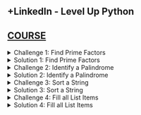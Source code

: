 ## +LinkedIn - Level Up Python

## [COURSE](https://www.linkedin.com/learning/level-up-python/put-your-python-skills-to-the-test?resume=false)

<details>
<summary>Challenge 1: Find Prime Factors </summary>

# Find Prime Factors

![image](https://github.com/user-attachments/assets/b798789f-2e75-4f86-abb6-f6ede2b94079)
![image](https://github.com/user-attachments/assets/970f05c3-43f7-43f8-85a6-1aff2ce245cd)
![image](https://github.com/user-attachments/assets/2f118f58-bd07-4eb3-9a1e-356bfb5601cf)


# #END</details>

<details>
<summary>Solution 1: Find Prime Factors </summary>

# Find Prime Factors

```py
def get_prime_factors(value):
    factors = []
    divisor = 2

    while divisor <= value:
        if value % divisor == 0:
            factors.append(divisor)
            value = value // divisor
        else:
            divisor += 1
    return factors


print(get_prime_factors(630))

```

```py
def get_prime_factors(value):
    factors = []

    while value > 2:
        for x in range(2, value + 1):
            if value % x == 0:
                factors.append(x)
                value = value//x

    return (sorted(factors))


print(get_prime_factors(630))

```

# #END</details>

<details>
<summary>Challenge 2: Identify a Palindrome </summary>

# Identify a Palindrome

![image](https://github.com/user-attachments/assets/c86dc625-488c-4388-9cba-476b816a163f)
![image](https://github.com/user-attachments/assets/9089b019-6c42-480c-80a3-05b8aca046cf)
![image](https://github.com/user-attachments/assets/48507f2c-3ac6-4b07-9bbb-c750a9ea64b3)
![image](https://github.com/user-attachments/assets/26327c2d-827d-41f6-9110-c5a8d604a9c2)

# #END</details>

<details>
<summary>Solution 2: Identify a Palindrome </summary>

# Identify a Palindrome

```py
import re


def is_palindrome(word):
    cleaned_word = re.findall(r"[a-z]", word.lower())
    forwards = ''.join(cleaned_word)
    backwards = forwards[::-1]
    return forwards == backwards


print(is_palindrome("Go hang a salami - I'm a lasagna hog."))

```

```py
def is_palindrome(word):
    cleaned_word = [char for char in word.lower() if char.isalnum()]

    left = 0
    right = len(cleaned_word) - 1

    while left <= right:
        if cleaned_word[left] != cleaned_word[right]:
            return False
        left += 1
        right -= 1
    return True


print(is_palindrome("Go hang a salami - I'm a lasagna hog."))

```

# #END</details>

<details>
<summary>Challenge 3: Sort a String </summary>

# Sort a String

![image](https://github.com/user-attachments/assets/f35ac470-a36e-4ab6-af07-71fc8b6b58ac)
![image](https://github.com/user-attachments/assets/a3c94885-6fe4-4748-999b-09fd31e01789)
![image](https://github.com/user-attachments/assets/0d244dc3-f78f-4c31-a1a0-539b92b56761)
![image](https://github.com/user-attachments/assets/b17b9eae-2e37-4d03-a69c-4604660bdd29)


# #END</details>

<details>
<summary>Solution 3: Sort a String </summary>

# Sort a String

```py
def sort_words(word):
    word_list = word.split(" ")
    return " ".join(sorted(word_list, key=lambda x: x.lower()))
    # return " ".join(sorted(word_list, key=str.casefold))

print(sort_words("banana ORANGE apple"))
print(sort_words("string of words"))
```

```py
def sort_words(input):
    words = input.split()
    print(words)
    words = [w.lower() + w for w in words]
    words.sort()
    words = [w[len(w)//2:] for w in words]
    return ' '.join(words)

print(sort_words("banana ORANGE apple"))
print(sort_words("string of words"))

```

# #END</details>

<details>
<summary>Challenge 4: Fill all List Items </summary>

# Fill all List Items

![image](https://github.com/user-attachments/assets/040ec54e-d80a-4b99-8dc6-39dc45382a43)
![image](https://github.com/user-attachments/assets/f698433d-41f6-4b3c-9742-0dc289a0b2e4)
![image](https://github.com/user-attachments/assets/d81fd556-7f7e-4b5a-a770-ae2f7f6f425e)
![image](https://github.com/user-attachments/assets/ef59b0bb-581c-4a48-a57f-2e7c57b6d1ec)
![image](https://github.com/user-attachments/assets/c1821a0a-58b9-4d33-a354-763091435646)
![image](https://github.com/user-attachments/assets/238d32d6-0a97-4ee6-bbb7-264144756c9e)


# #END</details>

<details>
<summary>Solution 4: Fill all List Items </summary>

# Fill all List Items

```py

```

```py

```

```py

```

```py

```

```py

```

```py

```

```py

```

```py

```


# #END</details>

